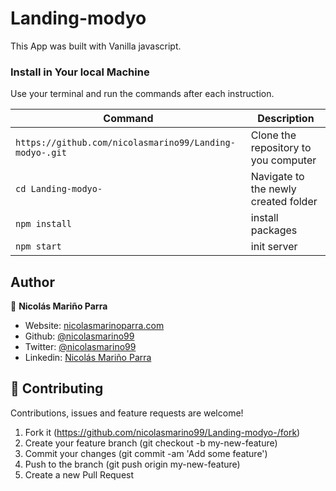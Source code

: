 # Landing-modyo

This App was built with Vanilla javascript.


### Install in Your local Machine


Use your terminal and run the commands after each instruction.

| Command                                             | Description                                           |
| --------------------------------------------------- | ----------------------------------------------------- |
| `https://github.com/nicolasmarino99/Landing-modyo-.git` | Clone the repository to you computer                  |
| `cd Landing-modyo-`                                          | Navigate to the newly created folder                  |
| `npm install`                                         | install packages     |
| `npm start`                                         | init server     |



## Author

:man: **Nicolás Mariño Parra**

- Website: [nicolasmarinoparra.com](http://www.nicolasmarinoparra.com/)
- Github: [@nicolasmarino99](https://github.com/nicolasmarino99)
- Twitter: [@nicolasmarino99](https://twitter.com/nicolasmarino99)
- Linkedin: [Nicolás Mariño Parra](https://www.linkedin.com/in/nicol%C3%A1s-mari%C3%B1o-parra-45a707177/)

## 🤝 Contributing

Contributions, issues and feature requests are welcome!



1. Fork it (https://github.com/nicolasmarino99/Landing-modyo-/fork)
2. Create your feature branch (git checkout -b my-new-feature)
3. Commit your changes (git commit -am 'Add some feature')
4. Push to the branch (git push origin my-new-feature)
5. Create a new Pull Request
